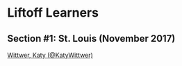 # Liftoff Learners

## Section \#1: St. Louis (November 2017)

[Wittwer, Katy (@KatyWittwer)](https://github.com/KatyWittwer/liftoff-assignments.git)

